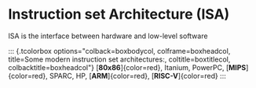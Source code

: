 # Instruction set Architecture (ISA)

ISA is the interface between hardware and low-level software

::: {.tcolorbox options="colback=boxbodycol, colframe=boxheadcol, title=Some modern instruction set architectures:, coltitle=boxtitlecol, colbacktitle=boxheadcol"}
[**80x86**]{color=red}, Itanium, PowerPC, [**MIPS**]{color=red}, SPARC, HP, [**ARM**]{color=red}, [**RISC-V**]{color=red}
:::